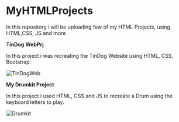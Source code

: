 # MyHTMLProjects
In this repository i will be uploading few of my HTML Projects, using HTML,CSS, JS and more


**TinDog WebPrj**


In this project i was recreating the TinDog Website using HTML, CSS, Bootstrap.

![TinDogWeb](https://github.com/Elswee13/MyHTMLProjects/assets/77897104/099d169d-2b65-405b-9726-ef07de9b9efa)


**My Drumkit Project**


In this project i used HTML, CSS and JS to recreate a Drum using the keyboard letters to play.


![Drumkit](https://github.com/Elswee13/MyHTMLProjects/assets/77897104/262cc56e-5106-48e0-ae51-532dc668934b)
